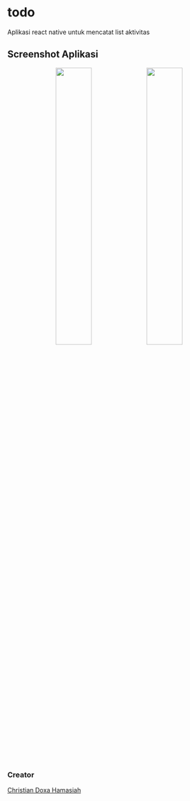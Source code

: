 # todo
Aplikasi react native untuk mencatat list aktivitas

## Screenshot Aplikasi
<p align="center"> 
  <img src="https://drive.google.com/uc?id=1Yv-pjl0KLb3MCD6zgd8flp6dUYAf5sz3" width="40%"/>
  <img src="https://drive.google.com/uc?id=1hwqgcwyHgP9E-prtdlQUc6kzv5m6XV0I" width="40%"/>
</p>

### Creator
<a href="https://linkedin.com/in/christiandoxa/">
Christian Doxa Hamasiah
</a>